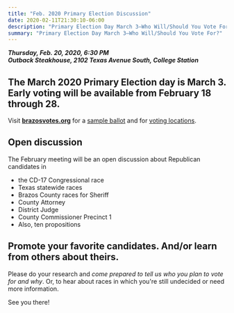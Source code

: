 ```yaml
---
title: "Feb. 2020 Primary Election Discussion"
date: 2020-02-11T21:30:10-06:00
description: "Primary Election Day March 3—Who Will/Should You Vote For?"
summary: "Primary Election Day March 3—Who Will/Should You Vote For?"
---
```


**_Thursday, Feb. 20, 2020, 6:30 PM_**   
**_Outback Steakhouse, 2102 Texas Avenue South, College Station_**

## The March 2020 Primary Election day is March 3.<br />Early voting will be available from February 18 through 28. 

Visit **[brazosvotes.org](http://brazosvotes.org)** for a [sample ballot](http://brazosvotes.org/sites/default/files/REP%20sample%20ballot%202020.pdf) and for [voting locations](http://brazosvotes.org/node/88).  

## Open discussion

The February meeting will be an open discussion about Republican candidates in 

- the CD-17 Congressional race
- Texas statewide races 
- Brazos County races for Sheriff
- County Attorney
- District Judge
- County Commissioner Precinct 1
- Also, ten propositions 

## Promote your favorite candidates. And/or learn from others about theirs.

Please do your research and *come prepared to tell us who you plan to vote for and why*. Or, to hear about races in which you're still undecided or need more information.  

See you there! 
